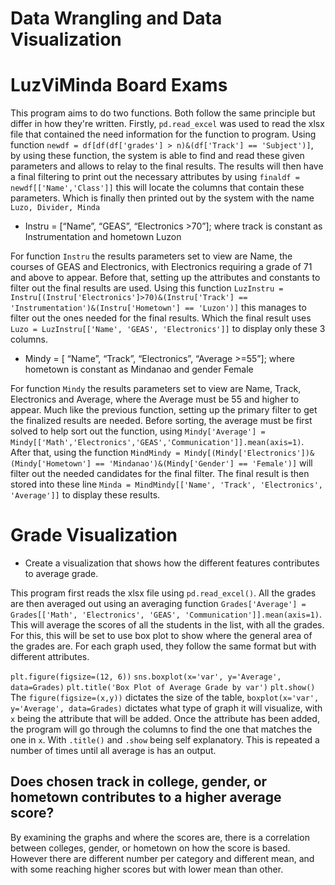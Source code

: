 # Data Wrangling and Data Visualization

# LuzViMinda Board Exams
This program aims to do two functions. Both follow the same principle but differ in how they're written. Firstly, `pd.read_excel` was used to read the xlsx file that contained the need information for the function to program. Using function `newdf = df[df(df['grades'] > n)&(df['Track'] == 'Subject')]`, by using these function, the system is able to find and read these given parameters and allows to relay to the final results. The results will then have a final filtering to print out the necessary attributes by using `finaldf = newdf[['Name','Class']]` this will locate the columns that contain these parameters. Which is finally then printed out by the system with the name `Luzo, Divider, Minda`

- Instru = [“Name”, “GEAS”, “Electronics >70”]; where track is constant as Instrumentation and hometown Luzon
  
For function `Instru` the results parameters set to view are Name, the courses of GEAS and Electronics, with Electronics requiring a grade of 71 and above to appear. Before that, setting up the attributes and constants to filter out the final results are used. Using this function `LuzInstru = Instru[(Instru['Electronics']>70)&(Instru['Track'] == 'Instrumentation')&(Instru['Hometown'] == 'Luzon')]` this manages to filter out the ones needed for the final results. Which the final result uses `Luzo = LuzInstru[['Name', 'GEAS', 'Electronics']]` to display only these 3 columns.

- Mindy = [ “Name”, “Track”, “Electronics”, “Average >=55”]; where hometown is constant as Mindanao and gender Female
  
For function `Mindy` the results parameters set to view are Name, Track, Electronics and Average, where the Average must be 55 and higher to appear. Much like the previous function, setting up the primary filter to get the finalized results are needed. Before sorting, the average must be first solved to help sort out the function, using `Mindy['Average'] = Mindy[['Math','Electronics','GEAS','Communication']].mean(axis=1)`. After that, using the function `MindMindy = Mindy[(Mindy['Electronics'])&(Mindy['Hometown'] == 'Mindanao')&(Mindy['Gender'] == 'Female')]` will filter out the needed candidates for the final filter. The final result is then stored into these line `Minda = MindMindy[['Name', 'Track', 'Electronics', 'Average']]` to display these results.

# Grade Visualization
- Create a visualization that shows how the different features contributes to average grade.

This program first reads the xlsx file using `pd.read_excel()`. All the grades are then averaged out using an averaging function `Grades['Average'] = Grades[['Math', 'Electronics', 'GEAS', 'Communication']].mean(axis=1)`. This will average the scores of all the students in the list, with all the grades. For this, this will be set to use box plot to show where the general area of the grades are. For each graph used, they follow the same format but with different attributes.

`plt.figure(figsize=(12, 6))`
`sns.boxplot(x='var', y='Average', data=Grades)`
`plt.title('Box Plot of Average Grade by var')`
`plt.show()`
The `figure(figsize=(x,y))` dictates the size of the table, `boxplot(x='var', y='Average', data=Grades)` dictates what type of graph it will visualize, with `x` being the attribute that will be added. Once the attribute has been added, the program will go through the columns to find the one that matches the one in `x`. With `.title()` and `.show` being self explanatory. This is repeated a number of times until all average is has an output.

## Does chosen track in college, gender, or hometown contributes to a higher average score?
By examining the graphs and where the scores are, there is a correlation between colleges, gender, or hometown on how the score is based. However there are different number per category and different mean, and with some reaching higher scores but with lower mean than other.
